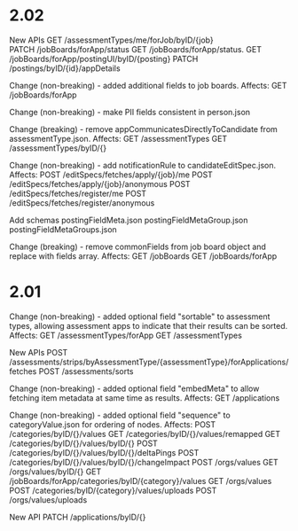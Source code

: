 2.02
====
New APIs
	GET /assessmentTypes/me/forJob/byID/{job}   
	PATCH /jobBoards/forApp/status
	GET /jobBoards/forApp/status.
	GET /jobBoards/forApp/postingUI/byID/{posting}
	PATCH /postings/byID/{id}/appDetails

Change (non-breaking) - added additional fields to job boards. Affects:
	GET /jobBoards/forApp

Change (non-breaking) - make PII fields consistent in person.json

Change (breaking) - remove appCommunicatesDirectlyToCandidate from assessmentType.json. Affects:
	GET /assessmentTypes
	GET /assessmentTypes/byID/{}

Change (non-breaking) - add notificationRule to candidateEditSpec.json. Affects:
    POST /editSpecs/fetches/apply/{job}/me
    POST /editSpecs/fetches/apply/{job}/anonymous
    POST /editSpecs/fetches/register/me
    POST /editSpecs/fetches/register/anonymous

Add schemas
	postingFieldMeta.json
	postingFieldMetaGroup.json
	postingFieldMetaGroups.json

Change (breaking) - remove commonFields from job board object and replace with fields array. Affects:
	GET /jobBoards
	GET /jobBoards/forApp

2.01
====
Change (non-breaking) - added optional field "sortable" to assessment types, allowing assessment apps to indicate that their results can be sorted. Affects:
    GET /assessmentTypes/forApp
    GET /assessmentTypes 

New APIs
    POST /assessments/strips/byAssessmentType/{assessmentType}/forApplications/fetches
    POST /assessments/sorts

Change (non-breaking) - added optional field "embedMeta" to allow fetching item metadata at same time as results. Affects:
	GET /applications

Change (non-breaking) - added optional field "sequence" to categoryValue.json for ordering of nodes. Affects:
	POST /categories/byID/{}/values
	GET /categories/byID/{}/values/remapped
	GET /categories/byID/{}/values/byID/{}
	POST /categories/byID/{}/values/byID/{}/deltaPings
	POST /categories/byID/{}/values/byID/{}/changeImpact
	POST /orgs/values
	GET /orgs/values/byID/{}
	GET /jobBoards/forApp/categories/byID/{category}/values
	GET /orgs/values
	POST /categories/byID/{category}/values/uploads
	POST /orgs/values/uploads

New API
	PATCH /applications/byID/{}
